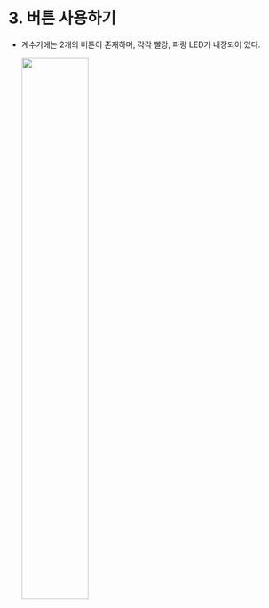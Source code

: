 # 3. 버튼 사용하기

- 계수기에는 2개의 버튼이 존재하며, 각각 빨강, 파랑 LED가 내장되어 있다.

  <image src = "Res\countersw.png" width="50%">
